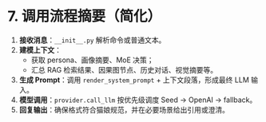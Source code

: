 # 7. 调用流程摘要（简化）

1. **接收消息**：`__init__.py` 解析命令或普通文本。
2. **建模上下文**：
   - 获取 persona、画像摘要、MoE 决策；
   - 汇总 RAG 检索结果、因果图节点、历史对话、视觉摘要等。
3. **生成 Prompt**：调用 `render_system_prompt` + 上下文段落，形成最终 LLM 输入。
4. **模型调用**：`provider.call_llm` 按优先级调度 Seed → OpenAI → fallback。
5. **回复输出**：确保格式符合猫娘规范，并在必要场景给出引用或澄清。
